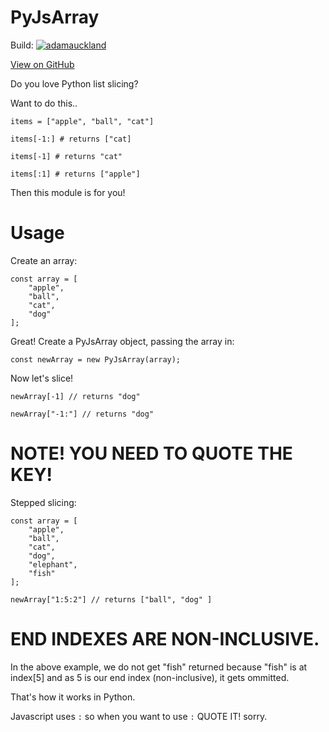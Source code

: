 # PyJsArray

Build: [![adamauckland](https://circleci.com/gh/adamauckland/PyJsArray.svg?style=svg)](https://app.circleci.com/github/adamauckland/PyJsArray/pipelines)

[View on GitHub](https://github.com/adamauckland/PyJsArray)

Do you love Python list slicing?

Want to do this..

    items = ["apple", "ball", "cat"]

	items[-1:] # returns ["cat]

	items[-1] # returns "cat"

	items[:1] # returns ["apple"]

Then this module is for you!

# Usage

Create an array:

	const array = [
		"apple",
		"ball",
		"cat",
		"dog"
	];

Great! Create a PyJsArray object, passing the array in:

	const newArray = new PyJsArray(array);

Now let's slice!

	newArray[-1] // returns "dog"

	newArray["-1:"] // returns "dog"

# NOTE! YOU NEED TO QUOTE THE KEY!

Stepped slicing:

	const array = [
		"apple",
		"ball",
		"cat",
		"dog",
		"elephant",
		"fish"
	];

	newArray["1:5:2"] // returns ["ball", "dog" ]

# END INDEXES ARE NON-INCLUSIVE.

In the above example, we do not get "fish" returned because "fish" is at index[5] and as 5 is our end index (non-inclusive), it gets ommitted.

That's how it works in Python.


Javascript uses `:` so when you want to use `:` QUOTE IT! sorry.